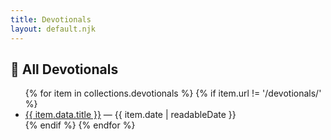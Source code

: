```yaml
---
title: Devotionals
layout: default.njk
---
```


## 📖 All Devotionals

<ul>
  {% for item in collections.devotionals %}
    {% if item.url != '/devotionals/' %}
      <li>
        <a href="{{ item.url }}">{{ item.data.title }}</a>
        <span> — {{ item.date | readableDate }}</span>
      </li>
    {% endif %}
  {% endfor %}
</ul>
